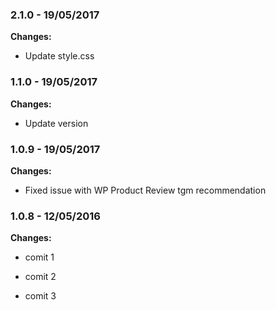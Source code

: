 
### 2.1.0 - 19/05/2017
**Changes:** 
- Update style.css

### 1.1.0 - 19/05/2017
**Changes:** 
- Update version

### 1.0.9 - 19/05/2017
**Changes:** 
- Fixed issue with WP Product Review tgm recommendation

### 1.0.8 - 12/05/2016
**Changes:** 
- comit 1
- comit 2
- comit 3

